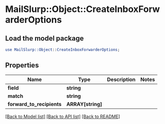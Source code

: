 # MailSlurp::Object::CreateInboxForwarderOptions

## Load the model package
```perl
use MailSlurp::Object::CreateInboxForwarderOptions;
```

## Properties
Name | Type | Description | Notes
------------ | ------------- | ------------- | -------------
**field** | **string** |  | 
**match** | **string** |  | 
**forward_to_recipients** | **ARRAY[string]** |  | 

[[Back to Model list]](../README#documentation-for-models) [[Back to API list]](../README#documentation-for-api-endpoints) [[Back to README]](../README)


